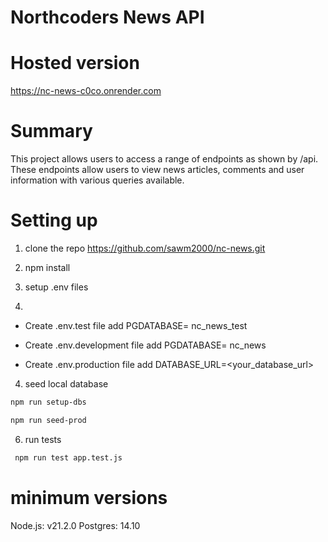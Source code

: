 # Northcoders News API


# Hosted version

https://nc-news-c0co.onrender.com

# Summary

This project allows users to access a range of endpoints as shown by /api. These endpoints allow users to view news articles, comments and  user information with various queries available.

# Setting up 

1. clone the repo
   https://github.com/sawm2000/nc-news.git

2. npm install 

3. setup .env files
4. 
- Create .env.test file
     add PGDATABASE= nc_news_test

- Create .env.development file
     add PGDATABASE= nc_news

- Create .env.production file
     add DATABASE_URL=<your_database_url>

4. seed local database

```bash
npm run setup-dbs 
```
```bash
npm run seed-prod
```

6. run tests
```bash
 npm run test app.test.js 
```
# minimum versions  
  Node.js: v21.2.0
  Postgres: 14.10
